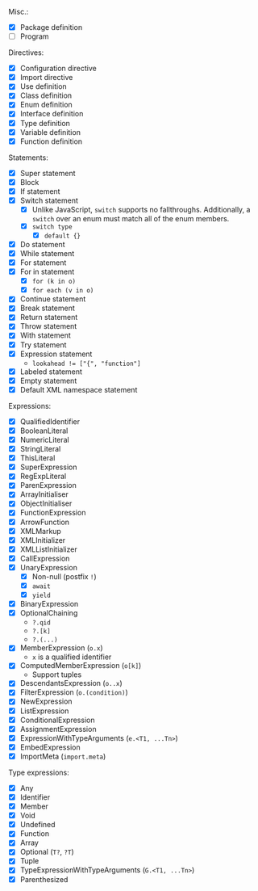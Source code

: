 Misc.:

* [x] Package definition
* [ ] Program

Directives:

* [x] Configuration directive
* [x] Import directive
* [x] Use definition
* [x] Class definition
* [x] Enum definition
* [x] Interface definition
* [x] Type definition
* [x] Variable definition
* [x] Function definition

Statements:

* [x] Super statement
* [x] Block
* [x] If statement
* [x] Switch statement
  * [x] Unlike JavaScript, `switch` supports no fallthroughs. Additionally, a `switch` over an enum must match all of the enum members.
  * [x] `switch type`
    * [x] `default {}`
* [x] Do statement
* [x] While statement
* [x] For statement
* [x] For in statement
  * [x] `for (k in o)`
  * [x] `for each (v in o)`
* [x] Continue statement
* [x] Break statement
* [x] Return statement
* [x] Throw statement
* [x] With statement
* [x] Try statement
* [x] Expression statement
  * `lookahead != ["{", "function"]`
* [x] Labeled statement
* [x] Empty statement
* [x] Default XML namespace statement

Expressions:

* [x] QualifiedIdentifier
* [x] BooleanLiteral
* [x] NumericLiteral
* [x] StringLiteral
* [x] ThisLiteral
* [x] SuperExpression
* [x] RegExpLiteral
* [x] ParenExpression
* [x] ArrayInitialiser
* [x] ObjectInitialiser
* [x] FunctionExpression
* [x] ArrowFunction
* [x] XMLMarkup
* [x] XMLInitializer
* [x] XMLListInitializer
* [x] CallExpression
* [x] UnaryExpression
  * [x] Non-null (postfix `!`)
  * [x] `await`
  * [x] `yield`
* [x] BinaryExpression
* [x] OptionalChaining
  * `?.qid`
  * `?.[k]`
  * `?.(...)`
* [x] MemberExpression (`o.x`)
  * `x` is a qualified identifier
* [x] ComputedMemberExpression (`o[k]`)
  * Support tuples
* [x] DescendantsExpression (`o..x`)
* [x] FilterExpression (`o.(condition)`)
* [x] NewExpression
* [x] ListExpression
* [x] ConditionalExpression
* [x] AssignmentExpression
* [x] ExpressionWithTypeArguments (`e.<T1, ...Tn>`)
* [x] EmbedExpression
* [x] ImportMeta (`import.meta`)

Type expressions:

* [x] Any
* [x] Identifier
* [x] Member
* [x] Void
* [x] Undefined
* [x] Function
* [x] Array
* [x] Optional (`T?`, `?T`)
* [x] Tuple
* [x] TypeExpressionWithTypeArguments (`G.<T1, ...Tn>`)
* [x] Parenthesized